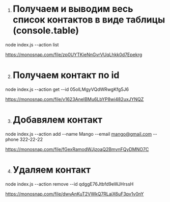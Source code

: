 1. # Получаем и выводим весь список контактов в виде таблицы (console.table)
node index.js --action list

https://monosnap.com/file/zp0UYTKieNnGvrVUqLhkk0d7Epekrg

2. # Получаем контакт по id
node index.js --action get --id 05olLMgyVQdWRwgKfg5J6

https://monosnap.com/file/v1623AneIBMu6LbYP8wi482uxJYNQZ

3. # Добавялем контакт
node index.js --action add --name Mango --email mango@gmail.com --phone 322-22-22

https://monosnap.com/file/fGexRamodWJjzoaQ2BmvnFQyDMNO7C

4. # Удаляем контакт
node index.js --action remove --id qdggE76Jtbfd9eWJHrssH

https://monosnap.com/file/dwvAnKuT2VWkQ7RLaiX6uF3pv1v0nY